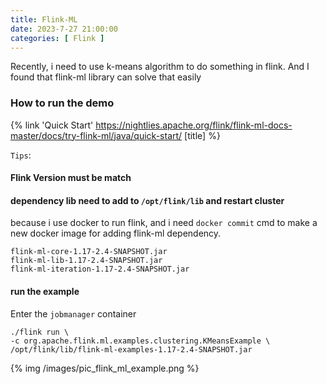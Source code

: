 ```yaml
---
title: Flink-ML
date: 2023-7-27 21:00:00
categories: [ Flink ]
---
```


Recently, i need to use k-means algorithm to do something in flink.
And I found that flink-ml library can solve that easily

<!-- more -->

### How to run the demo

{% link 'Quick
Start' https://nightlies.apache.org/flink/flink-ml-docs-master/docs/try-flink-ml/java/quick-start/ [title] %}

`Tips`:

#### Flink Version must be match

#### dependency lib need to add to `/opt/flink/lib` and restart cluster

because i use docker to run flink, and i need `docker commit` cmd to make a new docker image for adding flink-ml
dependency.

```
flink-ml-core-1.17-2.4-SNAPSHOT.jar
flink-ml-lib-1.17-2.4-SNAPSHOT.jar
flink-ml-iteration-1.17-2.4-SNAPSHOT.jar
```

#### run the example

Enter the `jobmanager` container

```shell
./flink run \
-c org.apache.flink.ml.examples.clustering.KMeansExample \
/opt/flink/lib/flink-ml-examples-1.17-2.4-SNAPSHOT.jar
```

{% img /images/pic_flink_ml_example.png %}